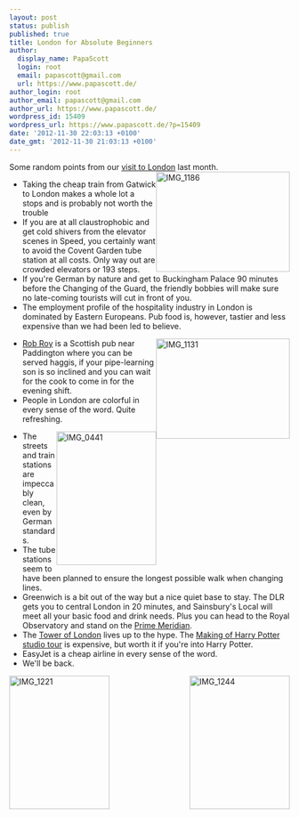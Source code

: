 ```yaml
---
layout: post
status: publish
published: true
title: London for Absolute Beginners
author:
  display_name: PapaScott
  login: root
  email: papascott@gmail.com
  url: https://www.papascott.de/
author_login: root
author_email: papascott@gmail.com
author_url: https://www.papascott.de/
wordpress_id: 15409
wordpress_url: https://www.papascott.de/?p=15409
date: '2012-11-30 22:03:13 +0100'
date_gmt: '2012-11-30 21:03:13 +0100'
---
```

<p>Some random points from our <a href="/archives/2012/10/08/antalya-and-london/">visit to London</a> last month.<a href="http://www.flickr.com/photos/51035717986@N01/8231128036" title="View 'IMG_1186' on Flickr.com"><img style="float:right;" border="0" alt="IMG_1186" width="240" src="9.staticflickr.com/8067/8231128036_de59d8944c_m.jpg" height="180"/></a></p>
<ul>
<li>Taking the cheap train from Gatwick to London makes a whole lot a stops and is probably not worth the trouble</li>
<li>If you are at all claustrophobic and get cold shivers from the elevator scenes in Speed, you certainly want to avoid the Covent Garden tube station at all costs. Only way out are crowded elevators or 193 steps.</li>
<li>If you're German by nature and get to Buckingham Palace 90 minutes before the Changing of the Guard, the friendly bobbies will make sure no late-coming tourists will cut in front of you.</li>
<li>The employment profile of the hospitality industry in London is dominated by Eastern Europeans. Pub food is, however, tastier and less expensive than we had been led to believe.</li>
<p>	<a href="http://www.flickr.com/photos/51035717986@N01/8229914155" title="View 'IMG_1131' on Flickr.com"><img style="float:right;" border="0" alt="IMG_1131" width="240" src="9.staticflickr.com/8057/8229914155_9158542d90_m.jpg" height="180"/></a>
<li><a href="http://www.robroypub.co.uk/">Rob Roy</a> is a Scottish pub near Paddington where you can be served haggis, if your pipe-learning son is so inclined and you can wait for the cook to come in for the evening shift. </li>
<li>People in London are colorful in every sense of the word. Quite refreshing.</li>
<p><a href="http://www.flickr.com/photos/51035717986@N01/8232462575" title="View 'IMG_0441' on Flickr.com"><img style="float:right;" border="0" alt="IMG_0441" width="179" src="9.staticflickr.com/8480/8232462575_15f2d544d0_m.jpg" height="240"/></a></p>
<li>The streets and train stations are impeccably clean, even by German standards.</li>
<li>The tube stations seem to have been planned to ensure the longest possible walk when changing lines.</li>
<li>Greenwich is a bit out of the way but a nice quiet base to stay. The DLR gets you to central London in 20 minutes, and Sainsbury's Local will meet all your basic food and drink needs. Plus you can head to the Royal Observatory and stand on the <a href="http://en.wikipedia.org/wiki/Prime_Meridian_(Greenwich)">Prime Meridian</a>. </li>
<li>The <a href="http://www.hrp.org.uk/TowerOfLondon/">Tower of London</a> lives up to the hype. The <a href="http://www.wbstudiotour.co.uk/">Making of Harry Potter studio tour</a> is expensive, but worth it if you're into Harry Potter.</li>
<li>EasyJet is a cheap airline in every sense of the word. </li>
<li>We'll be back.</li>
</ul>
<p><a href="http://www.flickr.com/photos/51035717986@N01/8231309776" title="View 'IMG_1244' on Flickr.com"><img style="float:right;" border="0" alt="IMG_1244" width="180" src="9.staticflickr.com/8070/8231309776_1a96e07907_m.jpg" height="240"/></a> <a href="http://www.flickr.com/photos/51035717986@N01/8230185471" title="View 'IMG_1221' on Flickr.com"><img style="float:left;" border="0" alt="IMG_1221" width="180" src="9.staticflickr.com/8340/8230185471_d1d56ceee5_m.jpg" height="240"/></a></p>
